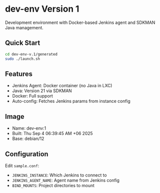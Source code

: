 # dev-env Version 1

Development environment with Docker-based Jenkins agent and SDKMAN Java management.

## Quick Start
```bash
cd dev-env-v.1/generated
sudo ./launch.sh
```

## Features
- Jenkins Agent: Docker container (no Java in LXC)
- Java: Version 21 via SDKMAN
- Docker: Full support
- Auto-config: Fetches Jenkins params from instance config

## Image
- Name: dev-env:1
- Built: Thu Sep  4 06:39:45 AM +06 2025
- Base: debian/12

## Configuration
Edit `sample.conf`:
- `JENKINS_INSTANCE`: Which Jenkins to connect to
- `JENKINS_AGENT_NAME`: Agent name from Jenkins config
- `BIND_MOUNTS`: Project directories to mount
